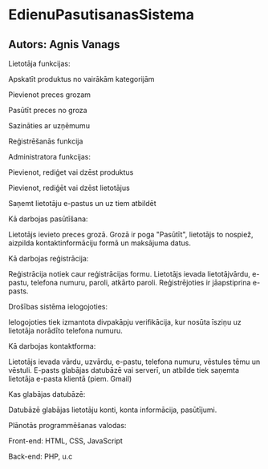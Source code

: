 # EdienuPasutisanasSistema
<h2>Autors: Agnis Vanags</h2>

Lietotāja funkcijas: 

Apskatīt produktus no vairākām kategorijām 

Pievienot preces grozam 

Pasūtīt preces no groza 

Sazināties ar uzņēmumu 

Reģistrēšanās funkcija 

Administratora funkcijas: 

Pievienot, rediģet vai dzēst produktus 

Pievienot, rediģēt vai dzēst lietotājus 

Saņemt lietotāju e-pastus un uz tiem atbildēt 

 

Kā darbojas pasūtīšana: 

Lietotājs ievieto preces grozā. Grozā ir poga "Pasūtīt", lietotājs to nospiež, aizpilda kontaktinformāciju formā un maksājuma datus. 

Kā darbojas reģistrācija: 

Reģistrācija notiek caur reģistrācijas formu. Lietotājs ievada lietotājvārdu, e-pastu, telefona numuru, paroli, atkārto paroli. Reģistrējoties ir jāapstiprina e-pasts. 

 Drošības sistēma ielogojoties: 

Ielogojoties tiek izmantota divpakāpju verifikācija, kur nosūta īsziņu uz lietotāja norādīto telefona numuru. 

Kā darbojas kontaktforma: 

Lietotājs ievada vārdu, uzvārdu, e-pastu, telefona numuru, vēstules tēmu un vēstuli. E-pasts glabājas datubāzē vai serverī, un atbilde tiek saņemta lietotāja e-pasta klientā (piem. Gmail) 

Kas glabājas datubāzē: 

Datubāzē glabājas lietotāju konti, konta informācija, pasūtījumi. 

Plānotās programmēšanas valodas: 

Front-end: HTML, CSS, JavaScript 

Back-end: PHP, u.c 
